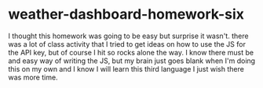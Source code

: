 # weather-dashboard-homework-six
I thought this homework was going to be easy but surprise it wasn't.
there was a lot of class activity that I tried to get ideas on how to use 
the JS for the API key, but of course I hit so rocks alone the way.
I know there must be and easy way of writing the JS, but my brain 
just goes blank when I'm doing this on my own and I know I will learn this third 
language I just wish there was more time.